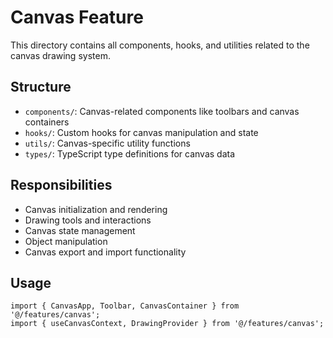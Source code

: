 
# Canvas Feature

This directory contains all components, hooks, and utilities related to the canvas drawing system.

## Structure

- `components/`: Canvas-related components like toolbars and canvas containers
- `hooks/`: Custom hooks for canvas manipulation and state
- `utils/`: Canvas-specific utility functions
- `types/`: TypeScript type definitions for canvas data

## Responsibilities

- Canvas initialization and rendering
- Drawing tools and interactions
- Canvas state management
- Object manipulation
- Canvas export and import functionality

## Usage

```tsx
import { CanvasApp, Toolbar, CanvasContainer } from '@/features/canvas';
import { useCanvasContext, DrawingProvider } from '@/features/canvas';
```

